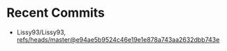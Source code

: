 # Recent Commits

<!-- START gadpp -->
- Lissy93/Lissy93, [refs/heads/master@e94ae5b9524c46e19e1e878a743aa2632dbb743e](https://github.com/Lissy93/Lissy93/commit/e94ae5b9524c46e19e1e878a743aa2632dbb743e)
